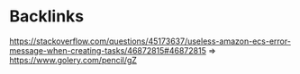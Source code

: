 # Backlinks
https://stackoverflow.com/questions/45173637/useless-amazon-ecs-error-message-when-creating-tasks/46872815#46872815
=> https://www.golery.com/pencil/gZ  